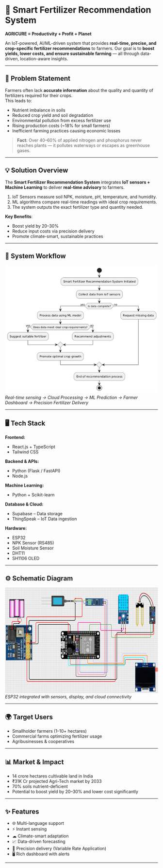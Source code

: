 # 🌱 Smart Fertilizer Recommendation System

**AGRICURE = Productivity + Profit + Planet**  

An IoT-powered, AI/ML-driven system that provides **real-time, precise, and crop-specific fertilizer recommendations** to farmers. Our goal is to **boost yields, lower costs, and ensure sustainable farming** — all through data-driven, location-aware insights.  

---

## 🚜 Problem Statement

Farmers often lack **accurate information** about the quality and quantity of fertilizers required for their crops.  
This leads to:

- Nutrient imbalance in soils
- Reduced crop yield and soil degradation
- Environmental pollution from excess fertilizer use
- Rising production costs (~18% for small farmers)
- Inefficient farming practices causing economic losses

> **Fact:** Over 40–60% of applied nitrogen and phosphorus never reaches plants — it pollutes waterways or escapes as greenhouse gases.

---

## 💡 Solution Overview

The **Smart Fertilizer Recommendation System** integrates **IoT sensors + Machine Learning** to deliver **real-time advisory** to farmers.

1. IoT Sensors measure soil NPK, moisture, pH, temperature, and humidity.
2. ML algorithms compare real-time readings with ideal crop requirements.
3. The system outputs the exact fertilizer type and quantity needed.

**Key Benefits**:
- Boost yield by 20–30%  
- Reduce input costs via precision delivery  
- Promote climate-smart, sustainable practices  

---

## 🔄 System Workflow

![Workflow Diagram](docs/images/workflow-diagram.png)  
*Real-time sensing → Cloud Processing → ML Prediction → Farmer Dashboard → Precision Fertilizer Delivery*

---

## 🖥️ Tech Stack

**Frontend:**
- React.js + TypeScript  
- Tailwind CSS

**Backend & APIs:**
- Python (Flask / FastAPI)  
- Node.js

**Machine Learning:**
- Python + Scikit-learn

**Database & Cloud:**
- Supabase – Data storage  
- ThingSpeak – IoT Data ingestion

**Hardware:**
- ESP32  
- NPK Sensor (RS485)  
- Soil Moisture Sensor  
- DHT11  
- SH1106 OLED

---

## ⚙️ Schematic Diagram

![Schematic Diagram](docs/images/schematic-diagram.png)  
*ESP32 integrated with sensors, display, and cloud connectivity*

---

## 🌍 Target Users
- Smallholder farmers (1–10+ hectares)
- Commercial farms optimizing fertilizer usage
- Agribusinesses & cooperatives

---

## 📊 Market & Impact
- 14 crore hectares cultivable land in India  
- ₹31K Cr projected Agri-Tech market by 2033  
- 70% soils nutrient-deficient  
- Potential to boost yield by 20–30% and lower cost significantly

---

## ✨ Features
- 🌐 Multi-language support  
- ⚡ Instant sensing  
- ☁ Climate-smart adaptation  
- 📈 Data-driven forecasting  
- 🎯 Precision delivery (Variable Rate Application)  
- 🖥 Rich dashboard with alerts  

---

